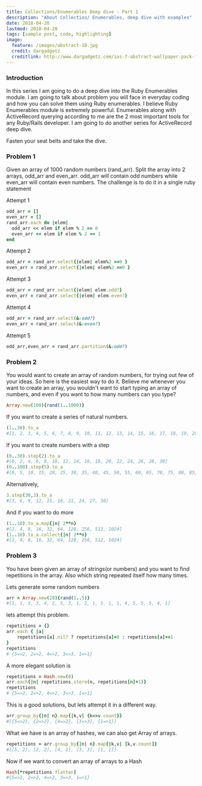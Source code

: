 ```yaml
---
title: Collections/Enumerables Deep dive - Part 1
description: "About Collectios/ Enumerables, deep dive with examples"
date: 2018-04-20
lastmod: 2018-04-20
tags: [sample post, code, highlighting]
image:
  feature: /images/abstract-10.jpg
  credit: dargadgetz
  creditlink: http://www.dargadgetz.com/ios-7-abstract-wallpaper-pack-for-iphone-5-and-ipod-touch-retina/
---
```

### Introduction
In this series I am going to do a deep dive into the Ruby Enumerables module. I am going to talk about problem you will face in everyday coding and how you can solve them using Ruby enumerables. I believe Ruby Enumerables module is extremely powerful. Enumerables along with ActiveRecord querying according to me are the 2 most important tools for any Ruby/Rails developer. I am going to do another series for ActiveRecord deep dive.

Fasten  your seat belts and take the dive.

[^1]: <http://en.wikipedia.org/wiki/Syntax_highlighting>

### Problem 1

Given an array of 1000 random numbers (rand_arr). Split the array into 2 arrays, odd_arr  and even_arr. odd_arr will contain odd numbers while even_arr will contain even numbers. The challenge is to do it in a single ruby statement

Attempt 1
```ruby
odd_arr = []
even_arr = []
rand_arr.each do |elem|
  odd_arr << elem if elem % 2 == 0
  even_arr << elem if elem % 2 == 1
end
```
Attempt 2
```ruby
odd_arr = rand_arr.select{|elem| elem%2 ==0 }
even_arr = rand_arr.select{|elem| elem%2 ==0 }
```
Attempt 3
```ruby
odd_arr = rand_arr.select{|elem| elem.odd?}
even_arr = rand_arr.select{|elem| elem.even?}
```
Attempt 4
```ruby
odd_arr = rand_arr.select(&:odd?)
even_arr = rand_arr.select(&:even?)
```

Attempt 5
```ruby
odd_arr,even_arr = rand_arr.partition(&:odd?)
```

### Problem 2
You would want to create an array of random numbers, for trying out few of your ideas.
So here is the easiest way to do it. Believe me whenever you want to create an array, you wouldn't want to start typing an array of numbers, and even if you want to how many numbers can you type?

```ruby
Array.new(100){rand(1..1000)}
```
If you want to create a series of natural numbers.

```ruby
(1..30).to_a
#[1, 2, 3, 4, 5, 6, 7, 8, 9, 10, 11, 12, 13, 14, 15, 16, 17, 18, 19, 20, 21, 22, 23, 24, 25, 26, 27, 28, 29, 30]
```

If you want to create numbers with a step

```ruby
(0..30).step(2).to_a
#[0, 2, 4, 6, 8, 10, 12, 14, 16, 18, 20, 22, 24, 26, 28, 30]
(0..100).step(5).to_a
#[0, 5, 10, 15, 20, 25, 30, 35, 40, 45, 50, 55, 60, 65, 70, 75, 80, 85, 90, 95, 100]
```
Alternatively,

```ruby
3.step(30,3).to_a
#[3, 6, 9, 12, 15, 18, 21, 24, 27, 30]
```
And if you want to do more
```ruby
(1..10).to_a.map{|n| 2**n}
#[2, 4, 8, 16, 32, 64, 128, 256, 512, 1024]
(1..10).to_a.collect{|n| 2**n}
#[2, 4, 8, 16, 32, 64, 128, 256, 512, 1024]
```
### Problem 3
You have been given an array of strings(or numbers) and you want to find repetitions in the array. Also which string repeated itself how many times.

Lets generate some random numbers
```ruby
arr = Array.new(20){rand(1..5)}
#[1, 1, 3, 3, 4, 2, 5, 3, 1, 2, 1, 5, 1, 1, 4, 5, 5, 5, 4, 1]
```
lets attempt this problem.
```ruby
repetitions = {}
arr.each { |a|
    repetitions[a].nil? ? repetitions[a]=0 : repetitions[a]+=1
}
repetitions
# {5=>2, 2=>2, 4=>2, 3=>3, 1=>1}
```
A more elegant solution is
```ruby
repetitions = Hash.new(0)
arr.each{|n| repetitions.store(n, repetitions[n]+1)}
repetitions
# {5=>2, 2=>2, 4=>2, 3=>3, 1=>1}
```

This is a good solutions, but lets attempt it in a different way.

```ruby
arr.group_by{|n| n}.map{|k,v| {k=>v.count}}
#[{5=>2}, {2=>2}, {4=>2}, {3=>3}, {1=>1}]
```
What we have is an array of hashes, we can also get Array of arrays.
```ruby
repetitions = arr.group_by{|n| n}.map{|k,v| [k,v.count]}
#[[5, 2], [2, 2], [4, 2], [3, 3], [1, 1]]
```

Now if we want to convert an array of arrays to a Hash
```ruby
Hash[*repetitions.flatten]
#{5=>2, 2=>2, 4=>2, 3=>3, 1=>1}
```





